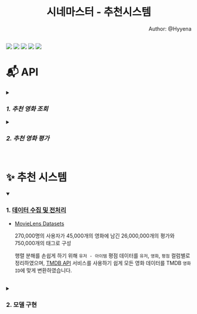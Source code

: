 <div align="center">

# 시네마스터 - 추천시스템

</div>

<div align="right">
Author: @Hyyena  
</div>  
<br>

<img src="https://img.shields.io/badge/Python-3.8-3776AB?style=flat&logo=Python&logoColor=white"/> <img src="https://img.shields.io/badge/FastAPI-0.81.0-009688?style=flat&logo=FastAPI&logoColor=white"/> <img src="https://img.shields.io/badge/NumPy-1.23.2-013243?style=flat&logo=NumPy&logoColor=white"/> <img src="https://img.shields.io/badge/pandas-1.4.3-150458?style=flat&logo=pandas&logoColor=white"/> <img src="https://img.shields.io/badge/scikit--surprise-1.1.2-a4bdd0"/>

# 📬 API

<details>
<summary>

### _1. 추천 영화 조회_

</summary>

## 유저별 추천 영화 목록 조회

> 추천 알고리즘을 이용한 유저별 맞춤 영화 목록을 조회합니다.

</br>

- **URL**

  **/recommendation/:shortId**

- **Method**

  `GET`

- **URL Params**

  Required:

  `shortId=[String]`

- **Data Params**

  None

- **Success Response**

  - Code: 200

  - Content:

    ```json
    {
      "recommendList": [
        {
          "movieId": 9909,
          "star": 4.7
        },
        {
          "movieId": 11360,
          "star": 4.3
        },
        {
          "movieId": 819,
          "star": 4.1
        }
      ]
    }
    ```

- **Error Response**

  - Code: 404 NOT FOUND

  - Content:

    ```json
    {
      "fail": "추천 영화 목록 조회에 실패했습니다."
    }
    ```

</details>

<details>
<summary>

### _2. 추천 영화 평가_

</summary>

## 평가할 영화 조회

> 평가할 영화 정보를 랜덤으로 조회합니다.

</br>

- **URL**

  **/eval/:movieCount**

- **Method**

  `GET`

- **URL Params**

  Required:

  `movieCount=[Integer]`

- **Data Params**

  None

- **Success Response**

  - Code: 200

  - Content:

    ```json
    {
      "movieNum": 3,
      "result": [
        {
          "movieId": 5418
        },
        {
          "movieId": 1307
        },
        {
          "movieId": 1221
        }
      ]
    }
    ```

- **Error Response**

  - Code: 404 NOT FOUND

  - Content:

    ```json
    {
      "fail": "평가 영화 정보 조회에 실패했습니다."
    }
    ```

</br>

## 평가한 영화 등록

> 평가한 영화 정보를 등록합니다.

</br>

- **URL**

  **/eval**

- **Method**

  `POST`

- **URL Params**

  None

- **Data Params**

  Required:

  `shortId=[String]`

  `movieId=[Integer]`

  `star=[Double]`

- **Success Response**

  - Code: 200

  - Content:

    ```json
    {
      "shortId": "123abc",
      "result": [
        {
          "movieId": 37550,
          "star": 2
        },
        {
          "movieId": 862,
          "star": 3.5
        },
        {
          "movieId": 3525,
          "star": 0.5
        }
      ]
    }
    ```

- **Error Response**

  - Code: 401 UNAUTHORIZED

  - Content:

    ```json
    {
      "fail": "유저 정보를 찾을 수 없습니다."
    }
    ```

</details>

</br>

# ✨ 추천 시스템

<details open>
<summary>

### 1. [데이터 수집 및 전처리](https://github.com/AIHub-Cinemaster/movie-csv-preprocess#%EC%B6%94%EC%B2%9C-%EC%8B%9C%EC%8A%A4%ED%85%9C-%EB%8D%B0%EC%9D%B4%ED%84%B0-%EC%A0%84%EC%B2%98%EB%A6%AC)

</summary>

- [MovieLens Datasets](https://grouplens.org/datasets/movielens/)

  270,000명의 사용자가 45,000개의 영화에 남긴 26,000,000개의 평가와 750,000개의 태그로 구성

  행렬 분해를 손쉽게 하기 위해 `유저 - 아이템` 평점 데이터를 `유저`, `영화`, `평점` 컬럼별로 정리하였으며, [TMDB API](https://developers.themoviedb.org/3/getting-started) 서비스를 사용하기 쉽게 모든 영화 데이터를 TMDB `영화 ID`에 맞게 변환하였습니다.

</details>

</br>

<details>
<summary>

### 2. 모델 구현

</summary>

![7](https://user-images.githubusercontent.com/70932170/191605417-fd995f49-98f3-4dbf-bcce-b8350dd5715b.png)

추천 알고리즘은 크게 두 가지로 볼 수 있습니다.

콘텐츠 기반 필터링(Content Based Filtering)과 협업 필터링(Collaborative Filtering)입니다.

콘텐츠 기반 필터링은 특정 컨텐츠를 기준으로 비슷한 컨텐츠를 추천해줍니다.

예를 들어, `유저`가 특정 `영화`를 좋아한다면 그것과 비슷한 `영화`를 추천해주는 방식입니다.

이 방식은 몇 가지 단점이 존재하는데, `유저`가 좋아하는 특정 `영화`와 유사한 `영화`만 추천해줄 수 있습니다.

즉, `유저`의 취향을 고려하지 않은, `영화` 장르 전반에 걸친 추천이 아닌 획일화된 추천을 할 우려가 있습니다.

따라서, 우리 팀은 `유저`의 취향을 고려하여 추천해줄 수 있는 협업 필터링 방식을 사용하기로 했으며 그 중 잠재 요인 협업 필터링을 채택했습니다.

협업 필터링 방식은 다른 `유저`의 데이터를 기반으로 추천을 해주는 방식입니다.

![8](https://user-images.githubusercontent.com/70932170/191605679-96dfb984-e200-498b-bc9f-0898ae5a19ef.png)
[출처](https://medium.com/@cfpinela/recommender-systems-user-based-and-item-based-collaborative-filtering-5d5f375a127f)

협업 필터링 방식은 최근접 이웃과 잠재요인으로 나뉘는데, 최근접 이웃 방식은 `유저`를 기준으로 `유저`간 선호도를 바탕으로 추천해주는 방식과 `아이템`을 기준으로 `아이템`간의 연관성을 측정하여 추천해주는 방식이 있습니다.

![9](https://user-images.githubusercontent.com/70932170/191606342-d701f065-5476-44ea-98b0-a968ead150fa.png)
[출처](https://www.kaggle.com/code/ibtesama/getting-started-with-a-movie-recommendation-system/notebook)

잠재요인 방식은 `유저`와 `아이템`에 대한 `평점` 행렬에 숨겨져 있는 잠재적 요인을 추출하여 추천해주는 방식입니다.

우리는 `유저`와 `아이템 평점`이라는 대규모 다차원 행렬을 SVD라는 차원 축소 기법으로 행렬 분해하여 잠재 요인을 추출했습니다.

![10](https://user-images.githubusercontent.com/70932170/191607013-914b397f-4400-416f-b767-22f878d3ea4f.png)
[출처](https://www.sallys.space/blog/2018/05/16/intro-to-resys/)

잠재 요인 방법은 하나의 최적화 문제라고 볼 수도 있습니다.

`유저`에 대해서 특정 `아이템`에 대한 `평점`을 얼마나 잘 예측하는지를 봐야하기 때문입니다.

이 때문에, RMSE(Root Mean Square Error)를 통해 정확도를 측정하였습니다.

RMSE가 낮을수록 좋은 성능을 보여주는데, 위 수식에서 $\hat{X}$에 대한 RMSE를 낮추는 것이 핵심입니다.

$\hat{X}$는 Utility Matrix, ${U}$는 Left Singular Matrix로 `유저`와 잠재 요인간의 관계를 나타내고, ${S}$는 Diagonal Matrix로 각 잠재 요인의 중요도를 나타내고, $V^T$는 Right Singular Matrix로 `아이템`과 잠재 행렬 간의 유사도를 나타냅니다.

이러한 행렬 분해로 추출되는 잠재 요인은 영화가 가지는 장르별 특성 선호드 등이 될 수 있습니다.

SVD는 Utility Matrix에서 잠재 요인을 추출하면서 행렬의 차원을 축소시키고, `유저`와 `아이템` 각각을 ${r}$차원을 가진 잠재 공간으로 옮깁니다.

이렇게 `유저`와 `아이템`을 직접적으로 비교하여 둘의 관계를 예측합니다.

</details>
